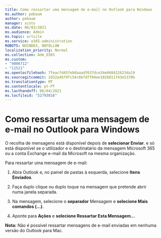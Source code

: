 ```yaml
---
title: Como ressartar uma mensagem de e-mail no Outlook para Windows
ms.author: pebaum
author: pebaum
manager: scotv
ms.date: 06/03/2021
ms.audience: Admin
ms.topic: article
ms.service: o365-administration
ROBOTS: NOINDEX, NOFOLLOW
localization_priority: Normal
ms.collection: Adm_O365
ms.custom:
- "9006712"
- "11521"
ms.openlocfilehash: 7feacfd45feb0aaadf637dce34e668432623da19
ms.sourcegitcommit: 2d32a4679fc54c6bfdff04ee1026811743e5370b
ms.translationtype: MT
ms.contentlocale: pt-PT
ms.lasthandoff: 06/04/2021
ms.locfileid: "52793816"
---
```

# <a name="how-to-recall-an-email-message-in-outlook-for-windows"></a>Como ressartar uma mensagem de e-mail no Outlook para Windows

O recolha de mensagens está disponível depois de **selecionar Enviar**. e só está disponível se o utilizador e o destinatário da mensagem Microsoft 365 ou a conta Exchange e-mail da Microsoft na mesma organização. 

Para ressartar uma mensagem de e-mail:

1. Abra Outlook e, no painel de pastas à esquerda, selecione **Itens Enviados**.

1. Faça duplo clique ou duplo toque na mensagem que pretende abrir numa janela separada.

1. Na mensagem, selecione o **separador** Mensagem e **selecione Mais comandos (...)**.

1. Aponte para **Ações** e **selecione Ressartar Esta Mensagem...**

**Nota:** Não é possível ressartar mensagens de e-mail enviadas em nenhuma versão do Outlook para Mac.